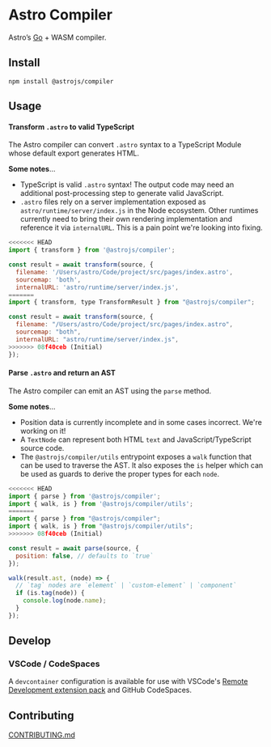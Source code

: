# Astro Compiler

Astro’s [Go](https://golang.org/) + WASM compiler.

## Install

```
npm install @astrojs/compiler
```

## Usage

#### Transform `.astro` to valid TypeScript

The Astro compiler can convert `.astro` syntax to a TypeScript Module whose default export generates HTML.

**Some notes**...

- TypeScript is valid `.astro` syntax! The output code may need an additional post-processing step to generate valid JavaScript.
- `.astro` files rely on a server implementation exposed as `astro/runtime/server/index.js` in the Node ecosystem. Other runtimes currently need to bring their own rendering implementation and reference it via `internalURL`. This is a pain point we're looking into fixing.

```js
<<<<<<< HEAD
import { transform } from '@astrojs/compiler';

const result = await transform(source, {
  filename: '/Users/astro/Code/project/src/pages/index.astro',
  sourcemap: 'both',
  internalURL: 'astro/runtime/server/index.js',
=======
import { transform, type TransformResult } from "@astrojs/compiler";

const result = await transform(source, {
  filename: "/Users/astro/Code/project/src/pages/index.astro",
  sourcemap: "both",
  internalURL: "astro/runtime/server/index.js",
>>>>>>> 08f40ceb (Initial)
});
```

#### Parse `.astro` and return an AST

The Astro compiler can emit an AST using the `parse` method.

**Some notes**...

- Position data is currently incomplete and in some cases incorrect. We're working on it!
- A `TextNode` can represent both HTML `text` and JavaScript/TypeScript source code.
- The `@astrojs/compiler/utils` entrypoint exposes a `walk` function that can be used to traverse the AST. It also exposes the `is` helper which can be used as guards to derive the proper types for each `node`.

```js
<<<<<<< HEAD
import { parse } from '@astrojs/compiler';
import { walk, is } from '@astrojs/compiler/utils';
=======
import { parse } from "@astrojs/compiler";
import { walk, is } from "@astrojs/compiler/utils";
>>>>>>> 08f40ceb (Initial)

const result = await parse(source, {
  position: false, // defaults to `true`
});

walk(result.ast, (node) => {
  // `tag` nodes are `element` | `custom-element` | `component`
  if (is.tag(node)) {
    console.log(node.name);
  }
});
```

## Develop

### VSCode / CodeSpaces

A `devcontainer` configuration is available for use with VSCode's [Remote Development extension pack](https://marketplace.visualstudio.com/items?itemName=ms-vscode-remote.vscode-remote-extensionpack) and GitHub CodeSpaces.

## Contributing

[CONTRIBUTING.md](/CONTRIBUTING.md)
